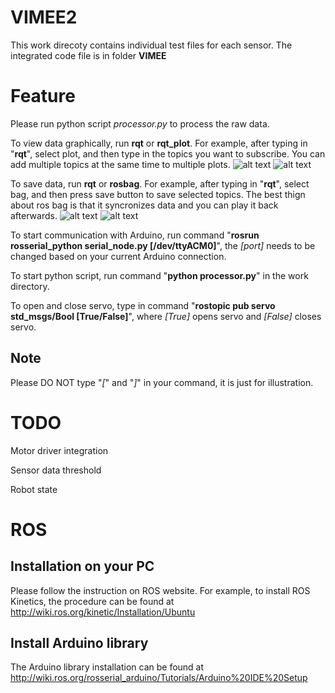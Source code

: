 # VIMEE2
This work direcoty contains individual test files for each sensor. The integrated code file is in folder **VIMEE**

# Feature
Please run python script *processor.py* to process the raw data. 

To view data graphically, run **rqt** or **rqt_plot**. For example, after typing in "**rqt**", select plot, and then type in the topics you want to subscribe. You can add multiple topics at the same time to multiple plots.
![alt text](https://github.com/mli0603/VIMEE2/blob/master/img/rqt_plot.png)
![alt text](https://github.com/mli0603/VIMEE2/blob/master/img/rqt_plot_topic.png)

To save data, run **rqt** or **rosbag**. For example, after typing in "**rqt**", select bag, and then press save button to save selected topics. The best thign about ros bag is that it syncronizes data and you can play it back afterwards.
![alt text](https://github.com/mli0603/VIMEE2/blob/master/img/rqt_bag.png)
![alt text](https://github.com/mli0603/VIMEE2/blob/master/img/rqt_bag_save.png)

To start communication with Arduino, run command "**rosrun rosserial_python serial_node.py [/dev/ttyACM0]**", the *[port]* needs to be changed based on your current Arduino connection.

To start python script, run command "**python processor.py**" in the work directory.

To open and close servo, type in command "**rostopic pub servo std_msgs/Bool [True/False]**", where *[True]* opens servo and *[False]* closes servo.
## Note
Please DO NOT type "*[*" and "*]*" in your command, it is just for illustration.

# TODO
Motor driver integration

Sensor data threshold

Robot state

# ROS
## Installation on your PC
Please follow the instruction on ROS website. For example, to install ROS Kinetics, the procedure can be found at http://wiki.ros.org/kinetic/Installation/Ubuntu

## Install Arduino library
The Arduino library installation can be found at http://wiki.ros.org/rosserial_arduino/Tutorials/Arduino%20IDE%20Setup
